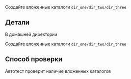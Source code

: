 Создайте вложенные каталоги `dir_one/dir_two/dir_three`

## Детали

В домашней директории

Создайте вложенные каталоги `dir_one/dir_two/dir_three`

## Способ проверки

Автотест проверит наличие вложенных каталогов